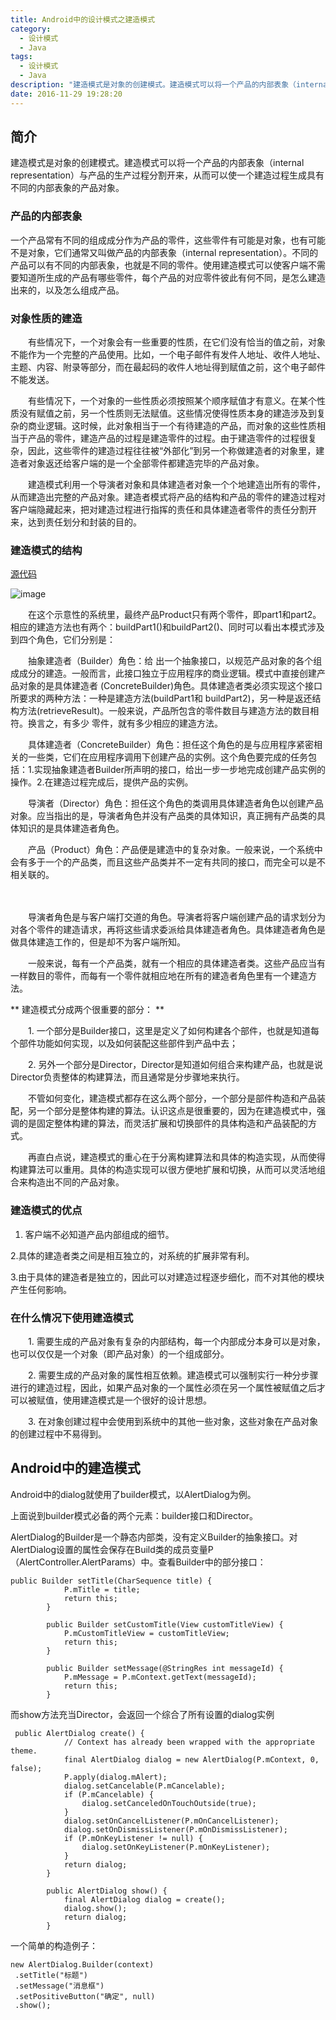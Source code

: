 ```yaml
---
title: Android中的设计模式之建造模式
category:
  - 设计模式
  - Java
tags:
  - 设计模式
  - Java
description: "建造模式是对象的创建模式。建造模式可以将一个产品的内部表象（internal representation）与产品的生产过程分割开来，从而可以使一个建造过程生成具有不同的内部表象的产品对象。Android中，dialog的builder就使用了建造模式。"
date: 2016-11-29 19:28:20
---
```

## 简介
   建造模式是对象的创建模式。建造模式可以将一个产品的内部表象（internal representation）与产品的生产过程分割开来，从而可以使一个建造过程生成具有不同的内部表象的产品对象。
### 产品的内部表象
   一个产品常有不同的组成成分作为产品的零件，这些零件有可能是对象，也有可能不是对象，它们通常又叫做产品的内部表象（internal representation）。不同的产品可以有不同的内部表象，也就是不同的零件。使用建造模式可以使客户端不需要知道所生成的产品有哪些零件，每个产品的对应零件彼此有何不同，是怎么建造出来的，以及怎么组成产品。

### 对象性质的建造
　　有些情况下，一个对象会有一些重要的性质，在它们没有恰当的值之前，对象不能作为一个完整的产品使用。比如，一个电子邮件有发件人地址、收件人地址、主题、内容、附录等部分，而在最起码的收件人地址得到赋值之前，这个电子邮件不能发送。

　　有些情况下，一个对象的一些性质必须按照某个顺序赋值才有意义。在某个性质没有赋值之前，另一个性质则无法赋值。这些情况使得性质本身的建造涉及到复杂的商业逻辑。这时候，此对象相当于一个有待建造的产品，而对象的这些性质相当于产品的零件，建造产品的过程是建造零件的过程。由于建造零件的过程很复杂，因此，这些零件的建造过程往往被“外部化”到另一个称做建造者的对象里，建造者对象返还给客户端的是一个全部零件都建造完毕的产品对象。

　　建造模式利用一个导演者对象和具体建造者对象一个个地建造出所有的零件，从而建造出完整的产品对象。建造者模式将产品的结构和产品的零件的建造过程对客户端隐藏起来，把对建造过程进行指挥的责任和具体建造者零件的责任分割开来，达到责任划分和封装的目的。　

### 建造模式的结构
[源代码](http://www.cnblogs.com/java-my-life/archive/2012/04/07/2433939.html)

![image](/assets/img/builder_pattern/builder.png)

　　在这个示意性的系统里，最终产品Product只有两个零件，即part1和part2。相应的建造方法也有两个：buildPart1()和buildPart2()、同时可以看出本模式涉及到四个角色，它们分别是：

　　抽象建造者（Builder）角色：给 出一个抽象接口，以规范产品对象的各个组成成分的建造。一般而言，此接口独立于应用程序的商业逻辑。模式中直接创建产品对象的是具体建造者 (ConcreteBuilder)角色。具体建造者类必须实现这个接口所要求的两种方法：一种是建造方法(buildPart1和 buildPart2)，另一种是返还结构方法(retrieveResult)。一般来说，产品所包含的零件数目与建造方法的数目相符。换言之，有多少 零件，就有多少相应的建造方法。

　　具体建造者（ConcreteBuilder）角色：担任这个角色的是与应用程序紧密相关的一些类，它们在应用程序调用下创建产品的实例。这个角色要完成的任务包括：1.实现抽象建造者Builder所声明的接口，给出一步一步地完成创建产品实例的操作。2.在建造过程完成后，提供产品的实例。

　　导演者（Director）角色：担任这个角色的类调用具体建造者角色以创建产品对象。应当指出的是，导演者角色并没有产品类的具体知识，真正拥有产品类的具体知识的是具体建造者角色。

　　产品（Product）角色：产品便是建造中的复杂对象。一般来说，一个系统中会有多于一个的产品类，而且这些产品类并不一定有共同的接口，而完全可以是不相关联的。

　　

　　导演者角色是与客户端打交道的角色。导演者将客户端创建产品的请求划分为对各个零件的建造请求，再将这些请求委派给具体建造者角色。具体建造者角色是做具体建造工作的，但是却不为客户端所知。

　　一般来说，每有一个产品类，就有一个相应的具体建造者类。这些产品应当有一样数目的零件，而每有一个零件就相应地在所有的建造者角色里有一个建造方法。

** 建造模式分成两个很重要的部分： **

　　1. 一个部分是Builder接口，这里是定义了如何构建各个部件，也就是知道每个部件功能如何实现，以及如何装配这些部件到产品中去；

　　2. 另外一个部分是Director，Director是知道如何组合来构建产品，也就是说Director负责整体的构建算法，而且通常是分步骤地来执行。

　　不管如何变化，建造模式都存在这么两个部分，一个部分是部件构造和产品装配，另一个部分是整体构建的算法。认识这点是很重要的，因为在建造模式中，强调的是固定整体构建的算法，而灵活扩展和切换部件的具体构造和产品装配的方式。

　　再直白点说，建造模式的重心在于分离构建算法和具体的构造实现，从而使得构建算法可以重用。具体的构造实现可以很方便地扩展和切换，从而可以灵活地组合来构造出不同的产品对象。

### 建造模式的优点
1. 客户端不必知道产品内部组成的细节。

2.具体的建造者类之间是相互独立的，对系统的扩展非常有利。

3.由于具体的建造者是独立的，因此可以对建造过程逐步细化，而不对其他的模块产生任何影响。

### 在什么情况下使用建造模式
　　1. 需要生成的产品对象有复杂的内部结构，每一个内部成分本身可以是对象，也可以仅仅是一个对象（即产品对象）的一个组成部分。

　　2. 需要生成的产品对象的属性相互依赖。建造模式可以强制实行一种分步骤进行的建造过程，因此，如果产品对象的一个属性必须在另一个属性被赋值之后才可以被赋值，使用建造模式是一个很好的设计思想。

　　3. 在对象创建过程中会使用到系统中的其他一些对象，这些对象在产品对象的创建过程中不易得到。

## Android中的建造模式
Android中的dialog就使用了builder模式，以AlertDialog为例。

上面说到builder模式必备的两个元素：builder接口和Director。

AlertDialog的Builder是一个静态内部类，没有定义Builder的抽象接口。对AlertDialog设置的属性会保存在Build类的成员变量P（AlertController.AlertParams）中。查看Builder中的部分接口：
```
public Builder setTitle(CharSequence title) {
            P.mTitle = title;
            return this;
        }

        public Builder setCustomTitle(View customTitleView) {
            P.mCustomTitleView = customTitleView;
            return this;
        }

        public Builder setMessage(@StringRes int messageId) {
            P.mMessage = P.mContext.getText(messageId);
            return this;
        }
```

而show方法充当Director，会返回一个综合了所有设置的dialog实例
```
 public AlertDialog create() {
            // Context has already been wrapped with the appropriate theme.
            final AlertDialog dialog = new AlertDialog(P.mContext, 0, false);
            P.apply(dialog.mAlert);
            dialog.setCancelable(P.mCancelable);
            if (P.mCancelable) {
                dialog.setCanceledOnTouchOutside(true);
            }
            dialog.setOnCancelListener(P.mOnCancelListener);
            dialog.setOnDismissListener(P.mOnDismissListener);
            if (P.mOnKeyListener != null) {
                dialog.setOnKeyListener(P.mOnKeyListener);
            }
            return dialog;
        }

        public AlertDialog show() {
            final AlertDialog dialog = create();
            dialog.show();
            return dialog;
        }
```
一个简单的构造例子：
```
new AlertDialog.Builder(context)
 .setTitle("标题") 
 .setMessage("消息框")
 .setPositiveButton("确定", null)
 .show();
```